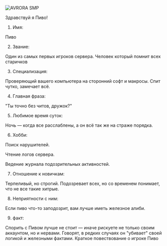 
<img src="https://your-repo-url/images/avrorasmp.jpg" alt="AVRORA SMP">

Здравствуй я Пиво!

1. Имя:

Пиво

2. Звание:

Один из самых первых игроков сервера. Человек который помнит всех старичков

3. Специализация:

Проверяющий вашего компьютера на сторонний софт и макросы. Спит чутко, замечает всё.

4. Главная фраза:

"Ты точно без читов, дружок?"

5. Любимое время суток:

Ночь — когда все расслаблены, а он всё так же на страже порядка.

6. Хобби:

Поиск нарушителей.

Чтение логов сервера.

Ведение журнала подозрительных активностей.


7. Отношение к новичкам:

Терпеливый, но строгий. Подозревает всех, но со временем понимает, что не все такие хитрые.

8. Неприятности с ним:

Если пиво что-то заподозрит, вам лучше иметь железное алиби.

9. факт:

Спорить с Пивом лучше не стоит — иначе рискуете не только своим аккаунтом, но и нервами. Говорят, в редких случаях он "убивает" своей логикой и железными фактами.
Краткое повествование о игроке Пиво
